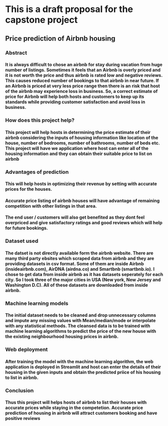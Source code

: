 # This is a draft proposal for the capstone project

## **Price prediction of Airbnb housing**

### **Abstract**

#### It is always difficult to chose an airbnb for stay during vacation from huge number of listings. Sometimes it feels that an Airbnb is overly priced and it is not worth the price and thus airbnb is rated low and negative reviews. This causes reduced number of bookings to that airbnb in near future. If an Airbnb is priced at very less price range then there is an risk that host of the airbnb may experience loss in business. So, a correct estimate of price for Airbnb will help both hosts and customers to keep up its standards while providing customer satisfaction and avoid loss in business.

### **How does this project help?**

#### This project will help hosts in determining the price estimate of their airbnb considering the inputs of housing information like location of the house, number of bedrooms, number of bathrooms, number of beds etc. This project will have we application where host can enter all of the housing information and they can obtain their suitable price to list on airbnb

### **Advantages of prediction**

#### This will help hosts in optimizing their revenue by setting with accurate prices for the houses. 
#### Accurate price listing of airbnb houses will have advantage of remaining competition with other listings in that area.
#### The end user / customers will also get benefited as they dont feel overpriced and give satisfactory ratings and good reviews which will help for future bookings.

### **Dataset used**

#### The datset is not directly available form the airbnb website. There are many third party ebsites which scraped data from airbnb and they are providing datasets in csv format. Some of them are inside Airbnb (insideairbnb.com), AirDNA (airdna.co) and Smartbnb (smartbnb.io). I chose to get data from inside airbnb as it has datasets seperately for each city. So I took three of the major cities in USA (New york, New Jersey and Washington D.C). All of these datasets are downloaded from inside airbnb.

### **Machine learning models**

#### The initial dataset needs to be cleaned and drop unnecessary columns and impute any missing values with Mean/median/mode or interpolate with any statistical methods. The cleansed data is to be trained with machine learning algorithms to predict the price of the new house with the existing neighbourhood housing prices in airbnb.


### **Web deployment**

#### After training the model with the machine learning algorithm, the web application is deployed in Streamlit and host can enter the details of their housing in the given inputs and obtain the predicted priice of his housing to list in airbnb.

### **Conclusion**

#### Thus this project will helps hosts of airbnb to list their houses with accurate prices while staying in the competetion. Accurate price prediction of housing in airbnb will attract customers booking and have positive reviews



